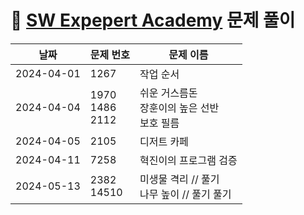 # 📄 [SW Expepert Academy](https://swexpertacademy.com/main/main.do) 문제 풀이

| 날짜       | 문제 번호                | 문제 이름                                            |
| ---------- | ------------------------ | ---------------------------------------------------- |
| 2024-04-01 | 1267                     | 작업 순서                                            |
| 2024-04-04 | 1970 <br> 1486 <br> 2112 | 쉬운 거스름돈 <br> 장훈이의 높은 선반 <br> 보호 필름 |
| 2024-04-05 | 2105                     | 디저트 카페                                          |
| 2024-04-11 | 7258                     | 혁진이의 프로그램 검증                               |
| 2024-05-13 | 2382 <br> 14510          | 미생물 격리 // 풀기 <br> 나무 높이 // 풀기 풀기      |
